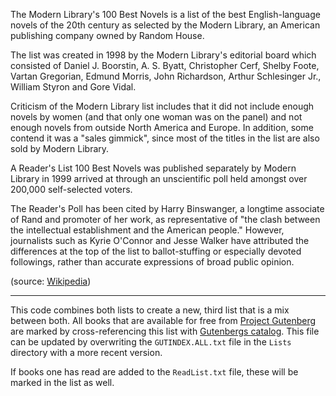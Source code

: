 The Modern Library's 100 Best Novels is a list of the best English-language novels of the 20th century as selected by the Modern Library, an American publishing company owned by Random House.

The list was created in 1998 by the Modern Library's editorial board which consisted of Daniel J. Boorstin, A. S. Byatt, Christopher Cerf, Shelby Foote, Vartan Gregorian, Edmund Morris, John Richardson, Arthur Schlesinger Jr., William Styron and Gore Vidal.

Criticism of the Modern Library list includes that it did not include enough novels by women (and that only one woman was on the panel) and not enough novels from outside North America and Europe. In addition, some contend it was a "sales gimmick", since most of the titles in the list are also sold by Modern Library.

A Reader's List 100 Best Novels was published separately by Modern Library in 1999 arrived at through an unscientific poll held amongst over 200,000 self-selected voters.

The Reader's Poll has been cited by Harry Binswanger, a longtime associate of Rand and promoter of her work, as representative of "the clash between the intellectual establishment and the American people." However, journalists such as Kyrie O'Connor and Jesse Walker have attributed the differences at the top of the list to ballot-stuffing or especially devoted followings, rather than accurate expressions of broad public opinion.

(source: [Wikipedia][wikipedia_Modern_Library_100_Best_Novels])

---

This code combines both lists to create a new, third list that is a mix between both.
All books that are available for free from [Project Gutenberg][gutenberg] are marked by cross-referencing this list with [Gutenbergs catalog][gutenberg_catalog]. This file can be updated by overwriting the `GUTINDEX.ALL.txt` file in the `Lists` directory with a more recent version.

If books one has read are added to the `ReadList.txt` file, these will be marked in the list as well.

[wikipedia_Modern_Library_100_Best_Novels]: http://en.wikipedia.org/wiki/Modern_Library_100_Best_Novels
[gutenberg]: http://www.gutenberg.org/
[gutenberg_catalog]: http://www.gutenberg.org/dirs/GUTINDEX.ALL
